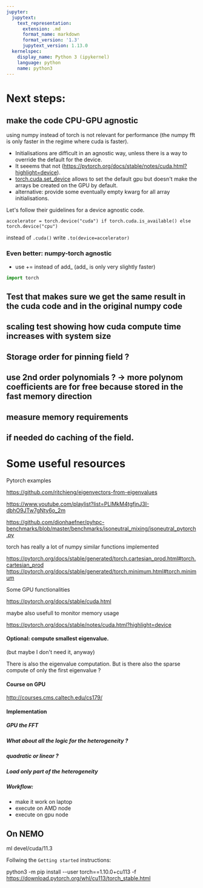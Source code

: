 ```yaml
---
jupyter:
  jupytext:
    text_representation:
      extension: .md
      format_name: markdown
      format_version: '1.3'
      jupytext_version: 1.13.0
  kernelspec:
    display_name: Python 3 (ipykernel)
    language: python
    name: python3
---
```


<!-- #region -->
# Next steps:

## make the code CPU-GPU agnostic


using numpy instead of torch is not relevant for performance (the numpy fft is only faster in the regime where cuda is faster).


 - Initialisations are difficult in an agnostic way, unless there is a way to override the default for the device. 
 - It seeems that not (https://pytorch.org/docs/stable/notes/cuda.html?highlight=device). 
 - [torch.cuda.set_device](https://pytorch.org/docs/stable/generated/torch.cuda.set_device.html?highlight=torch%20cuda%20set_device#torch.cuda.set_device) allows to set the default gpu but doesn't make the arrays be created on the GPU by default. 
 - alternative: provide some eventually empty kwarg for all array initialisations.

Let's follow their guidelines for a device agnostic code.

```
accelerator = torch.device("cuda") if torch.cuda.is_available() else torch.device("cpu") 
```

instead of `.cuda()` write `.to(device=accelerator)`
 
### Even better:  numpy-torch agnostic 
- use += instead of add_ (add_ is only very slightly faster)
    

<!-- #endregion -->

```python
import torch
```

 
## Test that makes sure we get the same result in the cuda code and in the original numpy code
## scaling test showing how cuda compute time increases with system size
## Storage order for pinning field ? 
## use 2nd order polynomials ? -> more polynom coefficients are for free because stored in the fast memory direction
## measure memory requirements
## if needed do caching of the field.


# Some useful resources 

<!-- #region -->

Pytorch examples 

https://github.com/ritchieng/eigenvectors-from-eigenvalues

https://www.youtube.com/playlist?list=PLlMkM4tgfjnJ3I-dbhO9JTw7gNty6o_2m

https://github.com/dionhaefner/pyhpc-benchmarks/blob/master/benchmarks/isoneutral_mixing/isoneutral_pytorch.py

torch has really a lot of numpy similar functions implemented

https://pytorch.org/docs/stable/generated/torch.cartesian_prod.html#torch.cartesian_prod
https://pytorch.org/docs/stable/generated/torch.minimum.html#torch.minimum

Some GPU functionalities

https://pytorch.org/docs/stable/cuda.html

maybe also usefull to monitor memory usage

https://pytorch.org/docs/stable/notes/cuda.html?highlight=device



#### Optional: compute smallest eigenvalue. 
(but maybe I don't need it, anyway)

There is also the eigenvalue computation. But is there also the sparse compute of only the first eigenvalue ?

#### Course on GPU

http://courses.cms.caltech.edu/cs179/

#### Implementation 
##### GPU the FFT 

##### What about all the logic for the heterogeneity ? 

##### quadratic or linear ? 

##### Load only part of the heterogeneity

##### Workflow:

- make it work on laptop
- execute on AMD node
- execute on gpu node

## On NEMO 

ml devel/cuda/11.3 

Follwing the `Getting started` instructions:


python3 -m pip install --user torch==1.10.0+cu113 -f https://download.pytorch.org/whl/cu113/torch_stable.html
<!-- #endregion -->

```python

```
